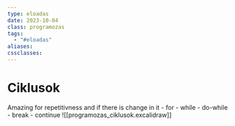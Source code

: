 ```yaml
---
type: eloadas
date: 2023-10-04
class: programozas
tags:
  - "#eloadas"
aliases: 
cssclasses:
---
```


# Ciklusok
Amazing for repetitivness and if there is change in it
	- for
	- while
	- do-while
	- break
	- continue
![[programozas_ciklusok.excalidraw]]
